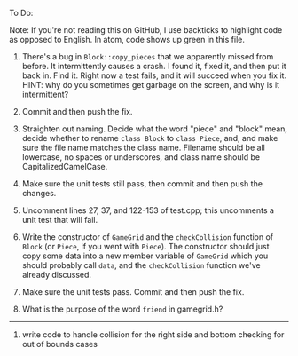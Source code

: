 To Do:

Note: If you're not reading this on GitHub, I use backticks to highlight code as opposed to English.  In atom, code shows up green in this file.

1. There's a bug in `Block::copy_pieces` that we apparently missed from before.  It intermittently causes a crash.  I found it, fixed it, and then put it back in.  Find it.  Right now a test fails, and it will succeed when you fix it.  HINT: why do you sometimes get garbage on the screen, and why is it intermittent?

2. Commit and then push the fix.

3. Straighten out naming. Decide what the word "piece" and "block" mean, decide whether to rename `class Block` to `class Piece`, and, and make sure the file name matches the class name. Filename should be all lowercase, no spaces or underscores, and class name should be CapitalizedCamelCase.

4. Make sure the unit tests still pass, then commit and then push the changes.

5. Uncomment lines 27, 37, and 122-153 of test.cpp; this uncomments a unit test that will fail.

6. Write the constructor of `GameGrid` and the `checkCollision` function of `Block` (or `Piece`, if you went with `Piece`).  The constructor should just copy some data into a new member variable of `GameGrid` which you should probably call `data`, and the `checkCollision` function we've already discussed.

7. Make sure the unit tests pass.  Commit and then push the fix.

8. What is the purpose of the word `friend` in gamegrid.h?
-------------------------------------------------------------------------------------------------------

1. write code to handle collision for the right side and bottom checking for out of bounds cases
